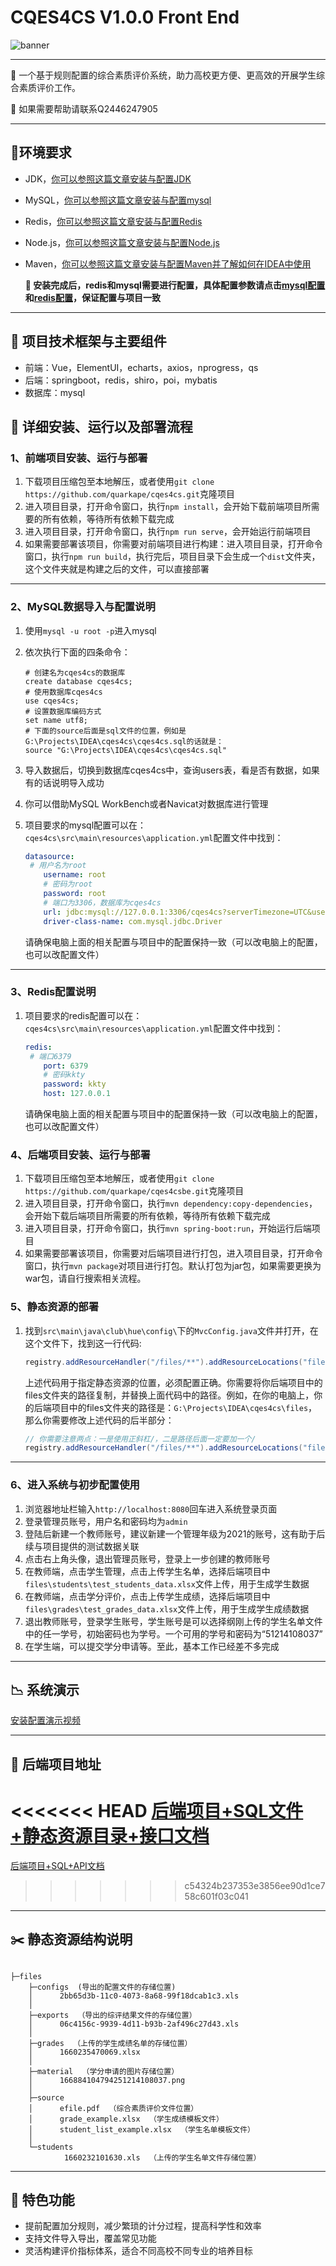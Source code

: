 # CQES4CS V1.0.0 Front End

![banner](https://user-images.githubusercontent.com/43498577/202853353-1f9b97ee-b7ac-4a55-9fc8-f5c2d2319953.png)

---

💼  一个基于规则配置的综合素质评价系统，助力高校更方便、更高效的开展学生综合素质评价工作。

:raised_hands: 如果需要帮助请联系Q2446247905

---

## :notebook:环境要求

- JDK，[你可以参照这篇文章安装与配置JDK](https://www.runoob.com/java/java-environment-setup.html)

- MySQL，[你可以参照这篇文章安装与配置mysql](https://www.runoob.com/mysql/mysql-install.html)

- Redis，[你可以参照这篇文章安装与配置Redis](https://juejin.cn/post/7043684887773052965)

- Node.js，[你可以参照这篇文章安装与配置Node.js](https://www.runoob.com/nodejs/nodejs-install-setup.html)

- Maven，[你可以参照这篇文章安装与配置Maven并了解如何在IDEA中使用](https://blog.csdn.net/pan_junbiao/article/details/104264644)

  **:herb: 安装完成后，redis和mysql需要进行配置，具体配置参数请点击[mysql配置](#mysqlconf)和[redis配置](#redisconf)，保证配置与项目一致**

---

## :baguette_bread: 项目技术框架与主要组件

- 前端：Vue，ElementUI，echarts，axios，nprogress，qs
- 后端：springboot，redis，shiro，poi，mybatis
- 数据库：mysql

## :taco: 详细安装、运行以及部署流程

### 1、前端项目安装、运行与部署

1. 下载项目压缩包至本地解压，或者使用`git clone https://github.com/quarkape/cqes4cs.git`克隆项目
2. 进入项目目录，打开命令窗口，执行`npm install`，会开始下载前端项目所需要的所有依赖，等待所有依赖下载完成
3. 进入项目目录，打开命令窗口，执行`npm run serve`，会开始运行前端项目
4. 如果需要部署该项目，你需要对前端项目进行构建：进入项目目录，打开命令窗口，执行`npm run build`，执行完后，项目目录下会生成一个`dist`文件夹，这个文件夹就是构建之后的文件，可以直接部署

---

### <span id="mysqlconf">2、MySQL数据导入与配置说明</span>

1. 使用`mysql -u root -p`进入mysql

2. 依次执行下面的四条命令：

   ```mysql
   # 创建名为cqes4cs的数据库
   create database cqes4cs;
   # 使用数据库cqes4cs
   use cqes4cs;
   # 设置数据库编码方式
   set name utf8;
   # 下面的source后面是sql文件的位置，例如是G:\Projects\IDEA\cqes4cs\cqes4cs.sql的话就是：
   source "G:\Projects\IDEA\cqes4cs\cqes4cs.sql"
   ```

3. 导入数据后，切换到数据库cqes4cs中，查询users表，看是否有数据，如果有的话说明导入成功

4. 你可以借助MySQL WorkBench或者Navicat对数据库进行管理

5. 项目要求的mysql配置可以在：`cqes4cs\src\main\resources\application.yml`配置文件中找到：

   ```yaml
   datasource:
   	# 用户名为root
       username: root
       # 密码为root
       password: root
       # 端口为3306，数据库为cqes4cs
       url: jdbc:mysql://127.0.0.1:3306/cqes4cs?serverTimezone=UTC&useUnicode=true&characterEncoding=utf-8
       driver-class-name: com.mysql.jdbc.Driver
   ```

   请确保电脑上面的相关配置与项目中的配置保持一致（可以改电脑上的配置，也可以改配置文件）

---

### <span id="mysqlconf">3、Redis配置说明</span>

1. 项目要求的redis配置可以在：`cqes4cs\src\main\resources\application.yml`配置文件中找到：

   ```yaml
   redis:
   	# 端口6379
       port: 6379
       # 密码kkty
       password: kkty
       host: 127.0.0.1
   ```

   请确保电脑上面的相关配置与项目中的配置保持一致（可以改电脑上的配置，也可以改配置文件）

### 4、后端项目安装、运行与部署

1. 下载项目压缩包至本地解压，或者使用`git clone https://github.com/quarkape/cqes4csbe.git`克隆项目
2. 进入项目目录，打开命令窗口，执行`mvn dependency:copy-dependencies`，会开始下载后端项目所需要的所有依赖，等待所有依赖下载完成
3. 进入项目目录，打开命令窗口，执行`mvn spring-boot:run`，开始运行后端项目
4. 如果需要部署该项目，你需要对后端项目进行打包，进入项目目录，打开命令窗口，执行`mvn package`对项目进行打包。默认打包为jar包，如果需要更换为war包，请自行搜索相关流程。

### 5、静态资源的部署

1. 找到`src\main\java\club\hue\config\`下的`MvcConfig.java`文件并打开，在这个文件下，找到这一行代码:

   ```java
   registry.addResourceHandler("/files/**").addResourceLocations("file:G:/Projects/Materials/cqes4cs/files/");
   ```

   上述代码用于指定静态资源的位置，必须配置正确。你需要将你后端项目中的files文件夹的路径复制，并替换上面代码中的路径。例如，在你的电脑上，你的后端项目中的files文件夹的路径是：`G:\Projects\IDEA\cqes4cs\files`，那么你需要修改上述代码的后半部分：

   ```Java
   // 你需要注意两点：一是使用正斜杠/，二是路径后面一定要加一个/
   registry.addResourceHandler("/files/**").addResourceLocations("file:G:/Projects/IDEA/cqes4cs/files/");
   ```

---

### 6、进入系统与初步配置使用

1. 浏览器地址栏输入`http://localhost:8080`回车进入系统登录页面
2. 登录管理员账号，用户名和密码均为`admin`
3. 登陆后新建一个教师账号，建议新建一个管理年级为2021的账号，这有助于后续与项目提供的测试数据关联
4. 点击右上角头像，退出管理员账号，登录上一步创建的教师账号
5. 在教师端，点击学生管理，点击上传学生名单，选择后端项目中`files\students\test_students_data.xlsx`文件上传，用于生成学生数据
6. 在教师端，点击学分评价，点击上传学生成绩，选择后端项目中`files\grades\test_grades_data.xlsx`文件上传，用于生成学生成绩数据
7. 退出教师账号，登录学生账号，学生账号是可以选择纲刚上传的学生名单文件中的任一学号，初始密码也为学号。一个可用的学号和密码为“51214108037”
8. 在学生端，可以提交学分申请等。至此，基本工作已经差不多完成

---

## :chart_with_downwards_trend:  系统演示

[安装配置演示视频](https://www.bilibili.com/video/BV1KG4y1Z7Pd?share_source=copy_web)​

---

## :pushpin: ​后端项目地址

<<<<<<< HEAD
[后端项目+SQL文件+静态资源目录+接口文档](https://github.com/quarkape/cqes4csbe.git)
=======
[后端项目+SQL+API文档](https://github.com/quarkape/cqes4csbe.git)
>>>>>>> c54324b237353e3856ee90d1ce758c601f03c041

---

## ✂️  静态资源结构说明

```

├─files
    ├─configs  (导出的配置文件的存储位置)
    │      2bb65d3b-11c0-4073-8a68-99f18dcab1c3.xls
    │      
    ├─exports  （导出的综评结果文件的存储位置）
    │      06c4156c-9939-4d11-b93b-2af496c27d43.xls
    │      
    ├─grades  （上传的学生成绩名单的存储位置）
    │      1660235470069.xlsx
    │      
    ├─material  （学分申请的图片存储位置）
    │      166884104794251214108037.png
    │      
    ├─source
    │      efile.pdf  （综合素质评价文件位置）
    │      grade_example.xlsx  （学生成绩模板文件）
    │      student_list_example.xlsx  （学生名单模板文件）
    │      
    └─students
            1660232101630.xls  （上传的学生名单文件存储位置）
```

---

## :bow_and_arrow: 特色功能

- 提前配置加分规则，减少繁琐的计分过程，提高科学性和效率
- 支持文件导入导出，覆盖常见功能
- 灵活构建评价指标体系，适合不同高校不同专业的培养目标
